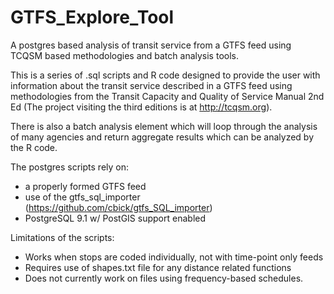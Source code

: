 GTFS_Explore_Tool
=================

A postgres based analysis of transit service from a GTFS feed using TCQSM based methodologies and batch analysis tools.

This is a series of .sql scripts and R code designed to provide the user with information about the transit service described in a GTFS feed using methodologies from the Transit Capacity and Quality of Service Manual 2nd Ed (The project visiting the third editions is at  http://tcqsm.org).

There is also a batch analysis element which will loop through the analysis of many agencies and return aggregate results which can be analyzed by the R code. 

The postgres scripts rely on:
 - a properly formed GTFS feed
 - use of the gtfs_sql_importer (https://github.com/cbick/gtfs_SQL_importer)
 - PostgreSQL 9.1 w/ PostGIS support enabled
 
 Limitations of the scripts:
  - Works when stops are coded individually, not with time-point only feeds
  - Requires use of shapes.txt file for any distance related functions
  - Does not currently work on files using frequency-based schedules.
